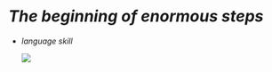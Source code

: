 # *The beginning of enormous steps*

* *language skill* 

  <img src="https://img.shields.io/badge/Language-FF0000?style=for-the-badge&logo=C&logoColor=white">
